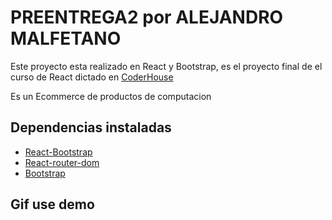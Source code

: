 # PREENTREGA2 por ALEJANDRO MALFETANO

Este proyecto esta realizado en React y Bootstrap, es el proyecto final de el curso de React dictado en [CoderHouse](https://www.coderhouse.com)

Es un Ecommerce de productos de computacion

## Dependencias instaladas

- [React-Bootstrap](https://react-bootstrap.github.io/)
- [React-router-dom](https://v5.reactrouter.com/)
- [Bootstrap](https://getbootstrap.com/)

## Gif use demo